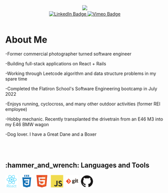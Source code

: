 <div id="header" align="center">
  <img src="https://media.giphy.com/media/lbcLMX9B6sTsGjUmS3/giphy.gif" width="200"/>
</div>

<div id="badges" align="center">
  <a href="https://www.linkedin.com/in/patrick-hart-m/">
    <img src="https://img.shields.io/badge/LinkedIn-blue?style=for-the-badge&logo=linkedin&logoColor=white" alt="LinkedIn Badge"/>
  </a>
  <a href="https://vimeo.com/user181264643">
    <img src="https://img.shields.io/badge/Vimeo-blue?style=for-the-badge&logo=vimeo&logoColor=white" alt="Vimeo Badge"/>
  </a>
</div>

<div id="counter" align="center">
  <img src="https://komarev.com/ghpvc/?username=HartPM&style=flat-square&color=blue" alt=""/>
</div>

<h1>About Me</h1>
<p>-Former commercial photographer turned software engineer</p>
<p>-Building full-stack applications on React + Rails</p>
<p>-Working through Leetcode algorithm and data structure problems in my spare time</p>
<p>-Completed the Flatiron School's Software Engineering bootcamp in July 2022</p>
<p>-Enjoys running, cyclocross, and many other outdoor activities (former REI employee)</p>
<p>-Hobby mechanic. Recently transplanted the drivetrain from an E46 M3 into my E46 BMW wagon</p>
<p>-Dog lover. I have a Great Dane and a Boxer</p>
<br><br/>

<h2>:hammer_and_wrench: Languages and Tools</h2>
<div>
  <img src="https://github.com/devicons/devicon/blob/master/icons/react/react-original-wordmark.svg" title="React" alt="React" width="40" height="40"/>&nbsp;
  <img src="https://github.com/devicons/devicon/blob/master/icons/css3/css3-plain-wordmark.svg"  title="CSS3" alt="CSS" width="40" height="40"/>&nbsp;
  <img src="https://github.com/devicons/devicon/blob/master/icons/html5/html5-original.svg" title="HTML5" alt="HTML" width="40" height="40"/>&nbsp;
  <img src="https://github.com/devicons/devicon/blob/master/icons/javascript/javascript-original.svg" title="JavaScript" alt="JavaScript" width="40" height="40"/>&nbsp;
  <img src="https://github.com/devicons/devicon/blob/master/icons/git/git-original-wordmark.svg" title="Git" **alt="Git" width="40" height="40"/>&nbsp;
  <img src="https://github.com/devicons/devicon/blob/master/icons/github/github-original.svg" title="GitHub" alt="GitHub" width="40" height="40" style="color:white"/>
</div>



<!--
**HartPM/HartPM** is a ✨ _special_ ✨ repository because its `README.md` (this file) appears on your GitHub profile.

Here are some ideas to get you started:

- 🔭 I’m currently working on ...
- 🌱 I’m currently learning ...
- 👯 I’m looking to collaborate on ...
- 🤔 I’m looking for help with ...
- 💬 Ask me about ...
- 📫 How to reach me: ...
- 😄 Pronouns: ...
- ⚡ Fun fact: ...
-->
